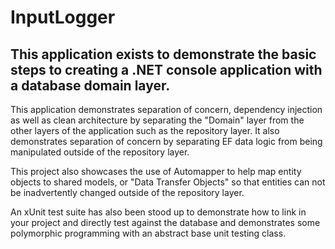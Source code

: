 # InputLogger

## This application exists to demonstrate the basic steps to creating a .NET console application with a database domain layer.

This application demonstrates separation of concern, dependency injection as well as clean architecture by separating the "Domain" layer from the other layers of the application such as the repository layer.  It also demonstrates separation of concern by separating EF data logic from being manipulated outside of the repository layer.

This project also showcases the use of Automapper to help map entity objects to shared models, or "Data Transfer Objects" so that entities can not be inadvertently changed outside of the repository layer.

An xUnit test suite has also been stood up to demonstrate how to link in your project and directly test against the database and demonstrates some polymorphic programming with an abstract base unit testing class.
